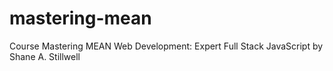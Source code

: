 # mastering-mean
Course Mastering MEAN Web Development: Expert Full Stack JavaScript by Shane A. Stillwell
